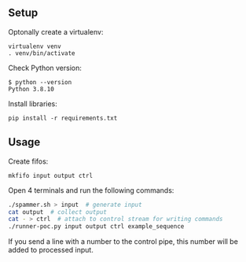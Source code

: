 Setup
-----

Optonally create a virtualenv:

    virtualenv venv
    . venv/bin/activate

Check Python version:

    $ python --version
    Python 3.8.10

Install libraries:

    pip install -r requirements.txt


Usage
-----

Create fifos:

    mkfifo input output ctrl

Open 4 terminals and run the following commands:

```bash
./spammer.sh > input  # generate input
cat output  # collect output
cat - > ctrl  # attach to control stream for writing commands
./runner-poc.py input output ctrl example_sequence
```

If you send a line with a number to the control pipe, this number will be added
to processed input.
